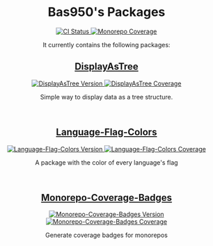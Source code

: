 <h1 align="center">
	Bas950's Packages
</h1>
<div align="center">
	<!-- badges -->
	<a href="https://github.com/Bas950/packages/actions/workflows/CI.yml">
		<img src="https://img.shields.io/github/actions/workflow/status/Bas950/packages/CI.yml?label=Test%20Packages&logo=github" alt="CI Status"/>
	</a>
	<a href="https://github.com/Bas950/packages">
		<img src="https://img.shields.io/badge/coverage-100%25-success.svg?placeholder=$coverage-url$&logo=vitest&style=flat" alt="Monorepo Coverage"/>
	</a>
</div>
<p align="center">
	It currently contains the following packages:
</p>

<!-- DisplayAsTree -->
<h2 align="center">
	<a href="https://github.com/Bas950/packages/tree/main/packages/DisplayAsTree">
		DisplayAsTree
	</a>
</h2>
<div align="center">
	<!-- badges -->
	<a href="https://www.npmjs.com/package/displayastree">
		<img src="https://img.shields.io/npm/v/displayastree.svg?logo=npm" alt="DisplayAsTree Version"/>
		<img src="https://img.shields.io/badge/coverage-100%25-success.svg?placeholder=$coverage-url$/packages/DisplayAsTree&logo=vitest&style=flat" alt="DisplayAsTree Coverage"/>
	</a>
</div>
<p align="center">
  Simple way to display data as a tree structure.
<p>

<br/>
<!-- Language-Flag-Colors -->
<h2 align="center">
	<a href="https://github.com/Bas950/packages/tree/main/packages/Language-Flag-Colors">
		Language-Flag-Colors
	</a>
</h2>
<div align="center">
	<!-- badges -->
	<a href="https://www.npmjs.com/package/language-flag-colors">
		<img src="https://img.shields.io/npm/v/language-flag-colors.svg?logo=npm" alt="Language-Flag-Colors Version"/>
		<img src="https://img.shields.io/badge/coverage-100%25-success.svg?placeholder=$coverage-url$/packages/Language-Flag-Colors&logo=vitest&style=flat" alt="Language-Flag-Colors Coverage"/>
	</a>
</div>
<p align="center">
  A package with the color of every language's flag
<p>

<br/>
<!-- Monorepo-Coverage-Badges -->
<h2 align="center">
	<a href="https://github.com/Bas950/packages/tree/main/packages/Monorepo-Coverage-Badges">
		Monorepo-Coverage-Badges
	</a>
</h2>
<div align="center">
	<!-- badges -->
	<a href="https://www.npmjs.com/package/monorepo-coverage-badges">
		<img src="https://img.shields.io/npm/v/monorepo-coverage-badges.svg?logo=npm" alt="Monorepo-Coverage-Badges Version"/>
		<img src="https://img.shields.io/badge/coverage-100%25-success.svg?placeholder=$coverage-url$/packages/Monorepo-Coverage-Badges&logo=vitest&style=flat" alt="Monorepo-Coverage-Badges Coverage"/>
	</a>
</div>
<p align="center">
  Generate coverage badges for monorepos
<p>